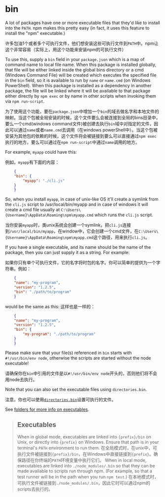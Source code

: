 # bin

A lot of packages have one or more executable files that they'd like to install into the `PATH`. npm makes this pretty easy (in fact, it uses this feature to install the "npm" executable.)

许多包油1个或者多个可执行文件，他们想安装这些可执行文件到`PATH`中。npm让这个非常容易（实际上，用这个功能来安装npm的可执行文件）

To use this, supply a `bin` field in your `package.json` which is a map of command name to local file name. When this package is installed globally, that file will be either linked inside the global bins directory or a cmd (Windows Command File) will be created which executes the specified file in the `bin` field, so it is available to run by `name` or `name.cmd` (on Windows PowerShell). When this package is installed as a dependency in another package, the file will be linked where it will be available to that package either directly by `npm exec` or by name in other scripts when invoking them via `npm run-script`.

为了使用这个功能，要在`package.json`中增加一个`bin`的域去做名字和本地文件的映射。当这个包被全局安装的时候，这个文件要么会被连接到全局的bins目录中，要么一个cmd(windows command文件)被创建去执行`bin`域中对指定的文件，因此可以通过`name`或者`name.cmd`去调用（在windows powerShell中）。当这个包被安装为其他包的依赖的时候，这个文件将会被链接到要么可以直接通过`npm exec`执行的地方，要么可以通过在`npm run-script`中通过`name`调用的地方。

For example, `myapp` could have this:

例如，`myapp`有下面的内容：

```json
    {
    "bin": {
        "myapp": "./cli.js"
    }
    }
```

So, when you install `myapp`, in case of unix-like OS it'll create a symlink from the `cli.js` script to /usr/local/bin/myapp and in case of windows it will create a cmd file usually at `C:\Users\{Username}\AppData\Roaming\npm\myapp.cmd` which runs the `cli.js` script.

当你安装`myapp`时，类unix系统会创建一个symlink，把`cli.js`连接到`/usr/local/bin/myapp`，在window中，它会创建一个cmd文件，在`C:\Users\{Username}\AppData\Roaming\npm\myapp.cmd`这个路径，用来执行`cli.js`。

If you have a single executable, and its name should be the name of the package, then you can just supply it as a string. For example:

如果你只有单个可执行文件，它的名字将时包的名字。你可以简单的提供为一个字符串。例如：

```json
    {
    "name": "my-program",
    "version": "1.2.5",
    "bin": "./path/to/program"
    }
```

would be the same as this:
这样也是一样的：

```json
    {
    "name": "my-program",
    "version": "1.2.5",
    "bin": {
        "my-program": "./path/to/program"
    }
    }
```

Please make sure that your file(s) referenced in `bin` starts with `#!/usr/bin/env node`, otherwise the scripts are started without the node executable!

请确保你在`bin`中引用的文件是以`#!/usr/bin/env node`开头的，否则他们将不会用node去执行。

Note that you can also set the executable files using `directories.bin`.

注意，你也可以使用[`directories.bin`](https://docs.npmjs.com/cli/v10/configuring-npm/package-json#directoriesbin)设置可执行的文件。

See [folders for more info on executables](https://docs.npmjs.com/cli/v10/configuring-npm/folders#executables).

> ## Executables
>
> When in global mode, executables are linked into `{prefix}/bin` on Unix, or directly into `{prefix}` on Windows. Ensure that path is in your terminal's `PATH` environment to run them.
> 在全局模式时，在unix中，可执行文件被链接到`{prefix}/bin`，在Windows中直接链接到`{prefix}`。确保路径在你终端的`PATH`环境变量中执行它们。
> When in local mode, executables are linked into `./node_modules/.bin` so that they can be made available to scripts run through npm. (For example, so that a test runner will be in the path when you run `npm test`.)
> 在本地模式时，可执行文件被链接到`./node_modules/.bin`，因此它时可以通过npm的scripts去执行的。
